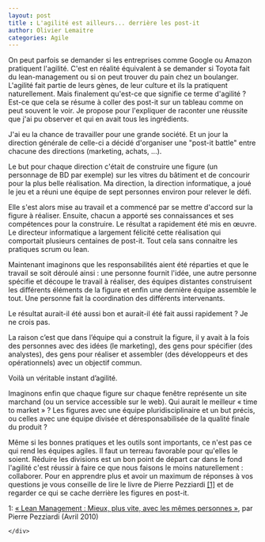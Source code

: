 ```yaml
---
layout: post
title : L'agilité est ailleurs... derrière les post-it
author: Olivier Lemaitre
categories: Agile
---
```


On peut parfois se demander si les entreprises comme Google ou Amazon pratiquent l'agilité. C'est en réalité équivalent à se demander si Toyota fait 
du lean-management ou si on peut trouver du pain chez un boulanger. L'agilité fait partie de leurs gènes, de leur culture et ils la pratiquent naturellement. 
Mais finalement qu'est-ce que signifie ce terme d'agilité ? Est-ce que cela se résume à coller des post-it sur un tableau comme on peut souvent le voir. 
Je propose pour l'expliquer de raconter une réussite que j'ai pu observer et qui en avait tous les ingrédients.
  

J'ai eu la chance de travailler pour une grande société. Et un jour la direction générale de celle-ci a décidé d'organiser une "post-it battle" 
entre chacune des directions (marketing, achats, ...).

Le but pour chaque direction c'était de construire une figure (un personnage de BD par exemple) sur les vitres du bâtiment et de concourir 
pour la plus belle réalisation.
Ma direction, la direction informatique, a joué le jeu et a réuni une équipe de sept personnes environ pour relever le défi.

Elle s'est alors mise au travail et a commencé par se mettre d'accord sur la figure à réaliser. Ensuite, chacun a apporté ses connaissances et ses compétences 
pour la construire. Le résultat a rapidement été mis en œuvre. Le directeur informatique a largement félicité cette réalisation 
qui comportait plusieurs centaines de post-it. Tout cela sans connaitre les pratiques scrum ou lean.

Maintenant imaginons que les responsabilités aient été réparties et que le travail se soit déroulé ainsi : une personne fournit l'idée, une 
autre personne spécifie et découpe le travail à réaliser, des équipes distantes construisent les différents éléments de la figure et
enfin une dernière équipe assemble le tout. 
Une personne fait la coordination des différents intervenants.

Le résultat aurait-il été aussi bon et aurait-il été fait aussi rapidement ? Je ne crois pas.

La raison c’est que dans l’équipe qui a construit la figure, il y avait à la fois des personnes avec des idées (le marketing), 
des gens pour spécifier (des analystes), des gens pour réaliser et assembler (des développeurs et des opérationnels) avec un objectif commun.

Voilà un véritable instant d’agilité.

Imaginons enfin que chaque figure sur chaque fenêtre représente un site marchand (ou un service accessible sur le web).
Qui aurait le meilleur « time to market » ? Les figures avec une équipe pluridisciplinaire et un but précis, 
ou celles avec une équipe divisée et déresponsabilisée de la qualité finale du produit ?

Même si les bonnes pratiques et les outils sont importants, ce n'est pas ce qui rend les équipes agiles. 
Il faut un terreau favorable pour qu'elles le soient. Réduire les divisions est un bon point de départ
car dans le fond l'agilité c'est réussir à faire ce que nous faisons le moins naturellement : collaborer.
Pour en apprendre plus et avoir un maximum de réponses à vos questions 
je vous conseille de lire le livre de Pierre Pezziardi <a href='#footnote'>[1]</a> et de regarder ce qui se cache derrière les figures en post-it.


<div class = 'footnote-list'>
	<div id = 'footnote'>
	  <span>1: </span>
	    <a href="http://www.amazon.fr/Lean-Management-Mieux-m%C3%AAmes-personnes/dp/2212546386/ref=sr_1_1?ie=UTF8&qid=1391420048&sr=8-1&keywords=pierre+pezziardi">« Lean Management : Mieux, plus vite, avec les mêmes personnes »</a>, par  Pierre Pezziardi (Avril 2010)
	  
	</div>
</div>